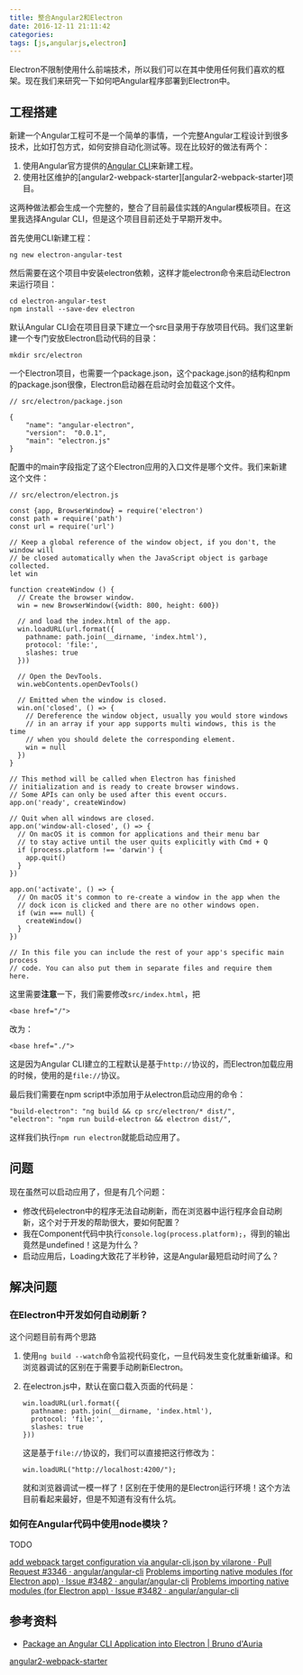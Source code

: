 ```yaml
---
title: 整合Angular2和Electron
date: 2016-12-11 21:11:42
categories:
tags: [js,angularjs,electron]
---
```


Electron不限制使用什么前端技术，所以我们可以在其中使用任何我们喜欢的框架。现在我们来研究一下如何吧Angular程序部署到Electron中。

<!-- more -->

## 工程搭建

新建一个Angular工程可不是一个简单的事情，一个完整Angular工程设计到很多技术，比如打包方式，如何安排自动化测试等。现在比较好的做法有两个：

1. 使用Angular官方提供的[Angular CLI][angular-cli]来新建工程。
2. 使用社区维护的[angular2-webpack-starter][angular2-webpack-starter]项目。

这两种做法都会生成一个完整的，整合了目前最佳实践的Angular模板项目。在这里我选择Angular CLI，但是这个项目目前还处于早期开发中。

首先使用CLI新建工程：

```
ng new electron-angular-test
```

然后需要在这个项目中安装electron依赖，这样才能electron命令来启动Electron来运行项目：

```
cd electron-angular-test
npm install --save-dev electron
```

默认Angular CLI会在项目目录下建立一个src目录用于存放项目代码。我们这里新建一个专门安放Electron启动代码的目录：

```
mkdir src/electron
```

一个Electron项目，也需要一个package.json，这个package.json的结构和npm的package.json很像，Electron启动器在启动时会加载这个文件。

```
// src/electron/package.json

{
    "name": "angular-electron",
    "version":  "0.0.1",
    "main": "electron.js"
}
```

配置中的main字段指定了这个Electron应用的入口文件是哪个文件。我们来新建这个文件：

```
// src/electron/electron.js

const {app, BrowserWindow} = require('electron')
const path = require('path')
const url = require('url')

// Keep a global reference of the window object, if you don't, the window will
// be closed automatically when the JavaScript object is garbage collected.
let win

function createWindow () {
  // Create the browser window.
  win = new BrowserWindow({width: 800, height: 600})

  // and load the index.html of the app.
  win.loadURL(url.format({
    pathname: path.join(__dirname, 'index.html'),
    protocol: 'file:',
    slashes: true
  }))

  // Open the DevTools.
  win.webContents.openDevTools()

  // Emitted when the window is closed.
  win.on('closed', () => {
    // Dereference the window object, usually you would store windows
    // in an array if your app supports multi windows, this is the time
    // when you should delete the corresponding element.
    win = null
  })
}

// This method will be called when Electron has finished
// initialization and is ready to create browser windows.
// Some APIs can only be used after this event occurs.
app.on('ready', createWindow)

// Quit when all windows are closed.
app.on('window-all-closed', () => {
  // On macOS it is common for applications and their menu bar
  // to stay active until the user quits explicitly with Cmd + Q
  if (process.platform !== 'darwin') {
    app.quit()
  }
})

app.on('activate', () => {
  // On macOS it's common to re-create a window in the app when the
  // dock icon is clicked and there are no other windows open.
  if (win === null) {
    createWindow()
  }
})

// In this file you can include the rest of your app's specific main process
// code. You can also put them in separate files and require them here.
```

这里需要**注意**一下，我们需要修改`src/index.html`，把

```
<base href="/">
```

改为：

```
<base href="./">
```

这是因为Angular CLI建立的工程默认是基于`http://`协议的，而Electron加载应用的时候，使用的是`file://`协议。

最后我们需要在npm script中添加用于从electron启动应用的命令：

```
"build-electron": "ng build && cp src/electron/* dist/",
"electron": "npm run build-electron && electron dist/",
```

这样我们执行`npm run electron`就能启动应用了。

## 问题
现在虽然可以启动应用了，但是有几个问题：

- 修改代码electron中的程序无法自动刷新，而在浏览器中运行程序会自动刷新，这个对于开发的帮助很大，要如何配置？
- 我在Component代码中执行`console.log(process.platform);`，得到的输出竟然是undefined！这是为什么？
- 启动应用后，Loading大致花了半秒钟，这是Angular最短启动时间了么？

## 解决问题
### 在Electron中开发如何自动刷新？
这个问题目前有两个思路

1. 使用`ng build --watch`命令监视代码变化，一旦代码发生变化就重新编译。和浏览器调试的区别在于需要手动刷新Electron。
2. 在electron.js中，默认在窗口载入页面的代码是：

	```
    win.loadURL(url.format({
      pathname: path.join(__dirname, 'index.html'),
      protocol: 'file:',
      slashes: true
    }))
	```
	
	这是基于`file://`协议的，我们可以直接把这行修改为：
	
	```
	win.loadURL("http://localhost:4200/");
	```
	
	就和浏览器调试一模一样了！区别在于使用的是Electron运行环境！这个方法目前看起来最好，但是不知道有没有什么坑。
	
### 如何在Angular代码中使用node模块？
TODO

[add webpack target configuration via angular-cli.json by vilarone · Pull Request #3346 · angular/angular-cli](https://github.com/angular/angular-cli/pull/3346)
[Problems importing native modules (for Electron app) · Issue #3482 · angular/angular-cli](https://github.com/angular/angular-cli/issues/3482)
[Problems importing native modules (for Electron app) · Issue #3482 · angular/angular-cli](https://github.com/angular/angular-cli/issues/3482)

## 参考资料
- [Package an Angular CLI Application into Electron | Bruno d'Auria](http://www.blog.bdauria.com/?p=806)


[angular-cli]: https://github.com/angular/angular-cli
[angular2-webpack-starter](https://github.com/AngularClass/angular2-webpack-starter)